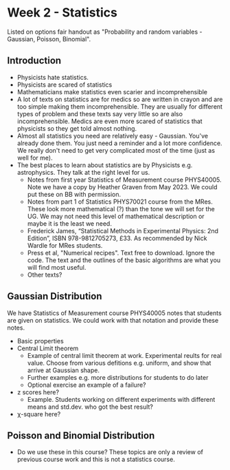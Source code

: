 # Week 2 - Statistics

Listed on options fair handout as "Probability and random variables - Gaussian, Poisson, Binomial".

## Introduction

* Physicists hate statistics. 
* Physicists are scared of statistics
* Mathematicians make statistics even scarier and incomprehensible
* A lot of texts on statistics are for medics so are written in crayon and are too simple making them incomprehensible. They are usually for different types of problem and these texts say very little so are also incomprehensible. Medics are even more scared of statistics that physicists so they get told almost nothing.
* Almost all statistics you need are relatively easy - Gaussian. You've already done them.  You just need a reminder and a lot more confidence. We really don't need to get very complicated most of the time (just as well for me).
* The best places to learn about statistics are by Physicists e.g. astrophysics. They talk at the right level for us. 
    - Notes from first year Statistics of Measurement course PHYS40005. Note we have a copy by Heather Graven from May 2023. We could put these on BB with permission.
    - Notes from part 1 of Statistics PHYS70021 course from the MRes. These look more mathematical (?) than the tone we will set for the UG.  We may not need this level of mathematical description or maybe it is the least we need. 
    -  Frederick James, “Statistical Methods in Experimental Physics: 2nd Edition”, ISBN 978-9812705273, &pound;33. As recommended by Nick Wardle for MRes students.
    - Press et al, "Numerical recipes". Text free to download. Ignore the code.  The text and the outlines of the basic algorithms are what you will find most useful.
	- Other texts?
	

## Gaussian Distribution 

We have Statistics of Measurement course PHYS40005 notes that students are given on statistics. We could work with that notation and provide these notes.

* Basic properties
* Central Limit theorem
    - Example of central limit theorem at work. Experimental reults for real value.  Choose from various defitions e.g. uniform, and show that arrive at Gaussian shape.
	- Further examples e.g. more distributions for students to do later
    - Optional exercise an example of a failure?
* z scores here?
    - Example. Students working on different experiments with different means and std.dev. who got the best result?
* &chi;-square here?

## Poisson and Binomial Distribution 

* Do we use these in this course? These topics are only a review of previous course work and this is not a statistics course.